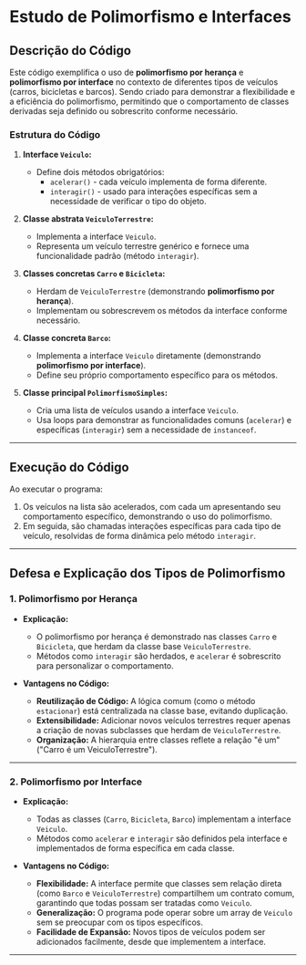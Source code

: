# **Estudo de Polimorfismo e Interfaces**

## **Descrição do Código**
Este código exemplifica o uso de **polimorfismo por herança** e **polimorfismo por interface** no contexto de diferentes tipos de veículos (carros, bicicletas e barcos). Sendo criado para demonstrar a flexibilidade e a eficiência do polimorfismo, permitindo que o comportamento de classes derivadas seja definido ou sobrescrito conforme necessário.

### **Estrutura do Código**
1. **Interface `Veiculo`:**
   - Define dois métodos obrigatórios: 
     - `acelerar()` - cada veículo implementa de forma diferente.
     - `interagir()` - usado para interações específicas sem a necessidade de verificar o tipo do objeto.

2. **Classe abstrata `VeiculoTerrestre`:**
   - Implementa a interface `Veiculo`.
   - Representa um veículo terrestre genérico e fornece uma funcionalidade padrão (método `interagir`).

3. **Classes concretas `Carro` e `Bicicleta`:**
   - Herdam de `VeiculoTerrestre` (demonstrando **polimorfismo por herança**).
   - Implementam ou sobrescrevem os métodos da interface conforme necessário.

4. **Classe concreta `Barco`:**
   - Implementa a interface `Veiculo` diretamente (demonstrando **polimorfismo por interface**).
   - Define seu próprio comportamento específico para os métodos.

5. **Classe principal `PolimorfismoSimples`:**
   - Cria uma lista de veículos usando a interface `Veiculo`.
   - Usa loops para demonstrar as funcionalidades comuns (`acelerar`) e específicas (`interagir`) sem a necessidade de `instanceof`.

---

## **Execução do Código**
Ao executar o programa:
1. Os veículos na lista são acelerados, com cada um apresentando seu comportamento específico, demonstrando o uso do polimorfismo.
2. Em seguida, são chamadas interações específicas para cada tipo de veículo, resolvidas de forma dinâmica pelo método `interagir`.

---

## **Defesa e Explicação dos Tipos de Polimorfismo**

### **1. Polimorfismo por Herança**
- **Explicação:**
  - O polimorfismo por herança é demonstrado nas classes `Carro` e `Bicicleta`, que herdam da classe base `VeiculoTerrestre`.
  - Métodos como `interagir` são herdados, e `acelerar` é sobrescrito para personalizar o comportamento.

- **Vantagens no Código:**
  - **Reutilização de Código:** A lógica comum (como o método `estacionar`) está centralizada na classe base, evitando duplicação.
  - **Extensibilidade:** Adicionar novos veículos terrestres requer apenas a criação de novas subclasses que herdam de `VeiculoTerrestre`.
  - **Organização:** A hierarquia entre classes reflete a relação "é um" ("Carro é um VeiculoTerrestre").

---

### **2. Polimorfismo por Interface**
- **Explicação:**
  - Todas as classes (`Carro`, `Bicicleta`, `Barco`) implementam a interface `Veiculo`.
  - Métodos como `acelerar` e `interagir` são definidos pela interface e implementados de forma específica em cada classe.

- **Vantagens no Código:**
  - **Flexibilidade:** A interface permite que classes sem relação direta (como `Barco` e `VeiculoTerrestre`) compartilhem um contrato comum, garantindo que todas possam ser tratadas como `Veiculo`.
  - **Generalização:** O programa pode operar sobre um array de `Veiculo` sem se preocupar com os tipos específicos.
  - **Facilidade de Expansão:** Novos tipos de veículos podem ser adicionados facilmente, desde que implementem a interface.

---
